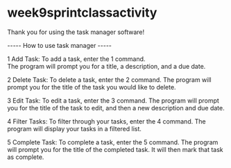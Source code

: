 # week9sprintclassactivity


Thank you for using the task manager software!

----- How to use task manager -----

1 Add Task:
  To add a task, enter the 1 command.  
  The program will prompt you for a title, a description, and a due date.

2 Delete Task:
  To delete a task, enter the 2 command.
  The program will prompt you for the title of the task you would like to delete.  

3 Edit Task:
  To edit a task, enter the 3 command.
  The program will prompt you for the title of the task to edit, and then a new description and due date.

4 Filter Tasks:
  To filter through your tasks, enter the 4 command.
  The program will display your tasks in a filtered list.

5 Complete Task:
  To complete a task, enter the 5 command.
  The program will prompt you for the title of the completed task.  It will then mark that task as complete.

  

